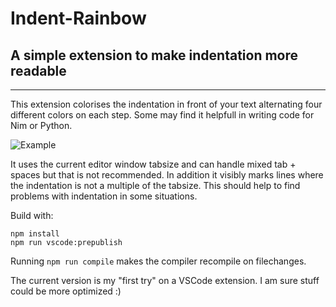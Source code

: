 # Indent-Rainbow
## A simple extension to make indentation more readable
-------------------

This extension colorises the indentation in front of your text alternating four different colors on each step. Some may find it helpfull in writing code for Nim or Python.

![Example](https://raw.githubusercontent.com/oderwat/vscode-indent-rainbow/master/assets/example.png)

It uses the current editor window tabsize and can handle mixed tab + spaces but that is not recommended. In addition it visibly marks lines where the indentation is not a multiple of the tabsize. This should help to find problems with indentation in some situations.

Build with:

```
npm install
npm run vscode:prepublish
```

Running `npm run compile` makes the compiler recompile on filechanges.

The current version is my "first try" on a VSCode extension. I am sure stuff could be more optimized :)
